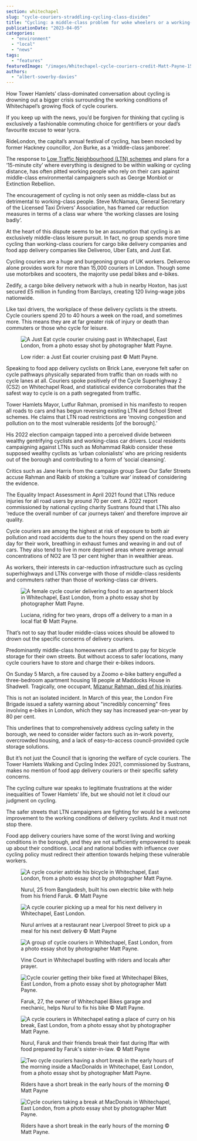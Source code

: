 ```yaml
---
section: whitechapel
slug: "cycle-couriers-straddling-cycling-class-divides"
title: "Cycling: a middle-class problem for woke wheelers or a working-class crisis for a growing sector of cycle couriers"
publicationDate: "2023-04-05"
categories: 
  - "environment"
  - "local"
  - "news"
tags: 
  - "features"
featuredImage: "/images/Whitechapel-cycle-couriers-credit-Matt-Payne-15.jpg"
authors: 
  - "albert-sowerby-davies"
---
```


How Tower Hamlets’ class-dominated conversation about cycling is drowning out a bigger crisis surrounding the working conditions of Whitechapel’s growing flock of cycle couriers.

If you keep up with the news, you’d be forgiven for thinking that cycling is exclusively a fashionable commuting choice for gentrifiers or your dad’s favourite excuse to wear lycra.

RideLondon, the capital’s annual festival of cycling, has been mocked by former Hackney councillor, Jon Burke, as a ‘middle-class jamboree’.

The response to [Low Traffic Neighbourhood (LTN) schemes](https://romanroadlondon.com/save-our-safer-streets-petition-rejected-tower-hamlets/) and plans for a ‘15-minute city’ where everything is designed to be within walking or cycling distance, has often pitted working people who rely on their cars against middle-class environmental campaigners such as George Monbiot or Extinction Rebellion.

The encouragement of cycling is not only seen as middle-class but as detrimental to working-class people. Steve McNamara, General Secretary of the Licensed Taxi Drivers’ Association, has framed car reduction measures in terms of a class war where ‘the working classes are losing badly’.

At the heart of this dispute seems to be an assumption that cycling is an exclusively middle-class leisure pursuit. In fact, no group spends more time cycling than working-class couriers for cargo bike delivery companies and food app delivery companies like Deliveroo, Uber Eats, and Just Eat.

Cycling couriers are a huge and burgeoning group of UK workers. Deliveroo alone provides work for more than 15,000 couriers in London. Though some use motorbikes and scooters, the majority use pedal bikes and e-bikes.

Zedify, a cargo bike delivery network with a hub in nearby Hoxton, has just secured £5 million in funding from Barclays, creating 120 living-wage jobs nationwide.

Like taxi drivers, the workplace of these delivery cyclists is the streets. Cycle couriers spend 20 to 40 hours a week on the road, and sometimes more. This means they are at far greater risk of injury or death than commuters or those who cycle for leisure.

<figure>

![A Just Eat cycle courier cruising past in Whitechapel, East London, from a photo essay shot by photographer Matt Payne.](/images/Whitechapel-cycle-couriers-credit-Matt-Payne-17-1024x683.jpg)

<figcaption>

Low rider: a Just Eat courier cruising past © Matt Payne.

</figcaption>

</figure>

Speaking to food app delivery cyclists on Brick Lane, everyone felt safer on cycle pathways physically separated from traffic than on roads with no cycle lanes at all. Couriers spoke positively of the Cycle Superhighway 2 (CS2) on Whitechapel Road, and statistical evidence corroborates that the safest way to cycle is on a path segregated from traffic.

Tower Hamlets Mayor, Lutfur Rahman, promised in his manifesto to reopen all roads to cars and has begun reversing existing LTN and School Street schemes. He claims that LTN road restrictions are ‘moving congestion and pollution on to the most vulnerable residents \[of the borough\].’

His 2022 election campaign tapped into a perceived divide between wealthy gentrifying cyclists and working-class car drivers. Local residents campaigning against LTNs such as Mohammad Rakib consider these supposed wealthy cyclists as ‘urban colonialists’ who are pricing residents out of the borough and contributing to a form of ‘social cleansing’.

Critics such as Jane Harris from the campaign group Save Our Safer Streets accuse Rahman and Rakib of stoking a ‘culture war’ instead of considering the evidence.

The Equality Impact Assessment in April 2021 found that LTNs reduce injuries for all road users by around 70 per cent. A 2022 report commissioned by national cycling charity Sustrans found that LTNs also ‘reduce the overall number of car journeys taken’ and therefore improve air quality.

Cycle couriers are among the highest at risk of exposure to both air pollution and road accidents due to the hours they spend on the road every day for their work, breathing in exhaust fumes and weaving in and out of cars. They also tend to live in more deprived areas where average annual concentrations of NO2 are 13 per cent higher than in wealthier areas.

As workers, their interests in car-reduction infrastructure such as cycling superhighways and LTNs converge with those of middle-class residents and commuters rather than those of working-class car drivers.

<figure>

![A female cycle courier delivering food to an apartment block in Whitechapel, East London, from a photo essay shot by photographer Matt Payne.](/images/Whitechapel-cycle-couriers-credit-Matt-Payne-4-1024x683.jpg)

<figcaption>

Luciana, riding for two years, drops off a delivery to a man in a local flat © Matt Payne.

</figcaption>

</figure>

That’s not to say that louder middle-class voices should be allowed to drown out the specific concerns of delivery couriers.

Predominantly middle-class homeowners can afford to pay for bicycle storage for their own streets. But without access to safer locations, many cycle couriers have to store and charge their e-bikes indoors.

On Sunday 5 March, a fire caused by a Zoomo e-bike battery engulfed a three-bedroom apartment housing 18 people at Maddocks House in Shadwell. Tragically, one occupant, [Mizanur Rahman, died of his injuries](https://whitechapellondon.co.uk/man-dies-fire-shadwell-east-london-mizanur-rahman/).

This is not an isolated incident. In March of this year, the London Fire Brigade issued a safety warning about "incredibly concerning" fires involving e-bikes in London, which they say has increased year-on-year by 80 per cent.

This underlines that to comprehensively address cycling safety in the borough, we need to consider wider factors such as in-work poverty, overcrowded housing, and a lack of easy-to-access council-provided cycle storage solutions.

But it’s not just the Council that is ignoring the welfare of cycle couriers. The Tower Hamlets Walking and Cycling Index 2021, commissioned by Sustrans, makes no mention of food app delivery couriers or their specific safety concerns.

The cycling culture war speaks to legitimate frustrations at the wider inequalities of Tower Hamlets' life, but we should not let it cloud our judgment on cycling.

The safer streets that LTN campaigners are fighting for would be a welcome improvement to the working conditions of delivery cyclists. And it must not stop there.

Food app delivery couriers have some of the worst living and working conditions in the borough, and they are not sufficiently empowered to speak up about their conditions. Local and national bodies with influence over cycling policy must redirect their attention towards helping these vulnerable workers.

<figure>

![A cycle courier astride his bicycle in Whitechapel, East London, from a photo essay shot by photographer Matt Payne.](/images/Whitechapel-cycle-couriers-credit-Matt-Payne-7.jpg)

<figcaption>

Nurul, 25 from Bangladesh, built his own electric bike with help from his friend Faruk. © Matt Payne

</figcaption>

</figure>

<figure>

![A cycle courier picking up a meal for his next delivery in Whitechapel, East London.](/images/Whitechapel-cycle-couriers-credit-Matt-Payne-11-1024x683.jpg)

<figcaption>

Nurul arrives at a restaurant near Liverpool Street to pick up a meal for his next delivery © Matt Payne

</figcaption>

</figure>

<figure>

![A group of cycle couriers in Whitechapel, East London, from a photo essay shot by photographer Matt Payne.](/images/Whitechapel-cycle-couriers-credit-Matt-Payne-2-1024x683.jpg)

<figcaption>

Vine Court in Whitechapel bustling with riders and locals after prayer.

</figcaption>

</figure>

<figure>

![Cycle courier getting their bike fixed at Whitechapel Bikes, East London, from a photo essay shot by photographer Matt Payne.](/images/Whitechapel-cycle-couriers-credit-Matt-Payne-5.jpg)

<figcaption>

Faruk, 27, the owner of Whitechapel Bikes garage and mechanic, helps Nurul to fix his bike © Matt Payne.

</figcaption>

</figure>

<figure>

![A cycle couriers in Whitechapel eating a place of curry on his break, East London, from a photo essay shot by photographer Matt Payne.](/images/Whitechapel-cycle-couriers-credit-Matt-Payne-1-1024x683.jpg)

<figcaption>

Nurul, Faruk and their friends break their fast during Iftar with food prepared by Faruk's sister-in-law. © Matt Payne

</figcaption>

</figure>

<figure>

![Two cycle couriers having a short break in the early hours of the morning inside a MacDonalds in Whitechapel, East London, from a photo essay shot by photographer Matt Payne.](/images/Whitechapel-cycle-couriers-credit-Matt-Payne-20-1024x683.jpg)

<figcaption>

Riders have a short break in the early hours of the morning © Matt Payne

</figcaption>

</figure>

<figure>

![Cycle couriers taking a break at MacDonals in Whitechapel, East London, from a photo essay shot by photographer Matt Payne.](/images/Whitechapel-cycle-couriers-credit-Matt-Payne-19-1024x683.jpg)

<figcaption>

Riders have a short break in the early hours of the morning © Matt Payne.

</figcaption>

</figure>
